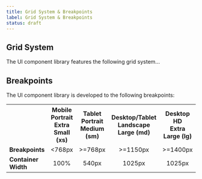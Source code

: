 ```yaml
---
title: Grid System & Breakpoints
label: Grid System & Breakpoints
status: draft
---
```

<h2>Grid System</h2>
<p>The UI component library features the following grid system...</p>

<h2>Breakpoints</h2>
<p>The UI component library is developed to the following breakpoints:</p>
<table>
	<tr>
		<th></th>
		<th style="text-align:center;">Mobile Portrait<br>Extra Small (xs)</th>
		<th style="text-align:center;">Tablet Portrait<br>Medium (sm)</th>
		<th style="text-align:center;">Desktop/Tablet Landscape<br>Large (md)</th>
		<th style="text-align:center;">Desktop HD<br>Extra Large (lg)</th>
	</tr>
	<tr>
		<td style="text-align:left;"><strong>Breakpoints</strong></td>
		<td style="text-align:center;">&lt;768px</td>
		<td style="text-align:center;">&gt;=768px</td>
		<td style="text-align:center;">&gt;=1150px</td>
		<td style="text-align:center;">&gt;=1400px</td>
	</tr>
	<tr>
		<td style="text-align:left;"><strong>Container Width</strong></td>
		<td style="text-align:center;">100%</td>
		<td style="text-align:center;">540px</td>
		<td style="text-align:center;">1025px</td>
		<td style="text-align:center;">1025px</td>
	</tr>
</table>
